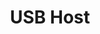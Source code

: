 ---
title: "USB Host"
description: "Connect generic USB devices as well as Android phones"
parent: "devices"
---